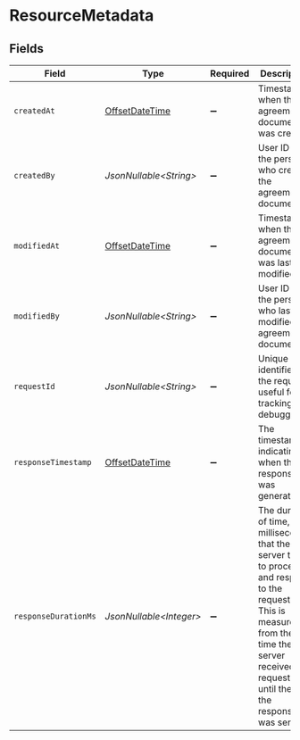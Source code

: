# ResourceMetadata


## Fields

| Field                                                                                                                                                                                                      | Type                                                                                                                                                                                                       | Required                                                                                                                                                                                                   | Description                                                                                                                                                                                                | Example                                                                                                                                                                                                    |
| ---------------------------------------------------------------------------------------------------------------------------------------------------------------------------------------------------------- | ---------------------------------------------------------------------------------------------------------------------------------------------------------------------------------------------------------- | ---------------------------------------------------------------------------------------------------------------------------------------------------------------------------------------------------------- | ---------------------------------------------------------------------------------------------------------------------------------------------------------------------------------------------------------- | ---------------------------------------------------------------------------------------------------------------------------------------------------------------------------------------------------------- |
| `createdAt`                                                                                                                                                                                                | [OffsetDateTime](https://docs.oracle.com/javase/8/docs/api/java/time/OffsetDateTime.html)                                                                                                                  | :heavy_minus_sign:                                                                                                                                                                                         | Timestamp when the agreement document was created.                                                                                                                                                         |                                                                                                                                                                                                            |
| `createdBy`                                                                                                                                                                                                | *JsonNullable\<String>*                                                                                                                                                                                    | :heavy_minus_sign:                                                                                                                                                                                         | User ID of the person who created the agreement document.                                                                                                                                                  |                                                                                                                                                                                                            |
| `modifiedAt`                                                                                                                                                                                               | [OffsetDateTime](https://docs.oracle.com/javase/8/docs/api/java/time/OffsetDateTime.html)                                                                                                                  | :heavy_minus_sign:                                                                                                                                                                                         | Timestamp when the agreement document was last modified.                                                                                                                                                   |                                                                                                                                                                                                            |
| `modifiedBy`                                                                                                                                                                                               | *JsonNullable\<String>*                                                                                                                                                                                    | :heavy_minus_sign:                                                                                                                                                                                         | User ID of the person who last modified the agreement document.                                                                                                                                            |                                                                                                                                                                                                            |
| `requestId`                                                                                                                                                                                                | *JsonNullable\<String>*                                                                                                                                                                                    | :heavy_minus_sign:                                                                                                                                                                                         | Unique identifier for the request, useful for tracking and debugging.                                                                                                                                      | 3f7c9e4b-851c-4f9b-89e7-123456789abc                                                                                                                                                                       |
| `responseTimestamp`                                                                                                                                                                                        | [OffsetDateTime](https://docs.oracle.com/javase/8/docs/api/java/time/OffsetDateTime.html)                                                                                                                  | :heavy_minus_sign:                                                                                                                                                                                         | The timestamp indicating when the response was generated.                                                                                                                                                  | 2024-10-17T14:30:00Z                                                                                                                                                                                       |
| `responseDurationMs`                                                                                                                                                                                       | *JsonNullable\<Integer>*                                                                                                                                                                                   | :heavy_minus_sign:                                                                                                                                                                                         | The duration of time, in milliseconds, that the server took to process and respond <br/>to the request. This is measured from the time the server received the request <br/>until the time the response was sent.<br/> | 150                                                                                                                                                                                                        |